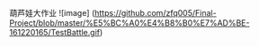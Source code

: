 葫芦娃大作业
![image]
(https://github.com/zfq005/Final-Project/blob/master/%E5%BC%A0%E4%B8%B0%E7%AD%BE-161220165/TestBattle.gif)
